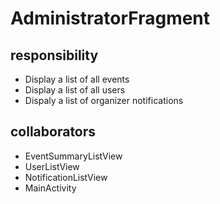 # AdministratorFragment
## responsibility
- Display a list of all events
- Display a list of all users
- Dispaly a list of organizer notifications
## collaborators
- EventSummaryListView
- UserListView
- NotificationListView
- MainActivity